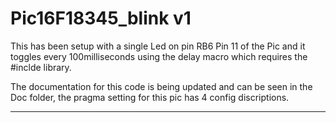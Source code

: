# Pic16F18345_blink v1

This has been setup with a single Led on pin RB6 Pin 11 of the Pic and it toggles every 100milliseconds using the delay macro which requires the #inclde <xc8> library.

The documentation for this code is being updated and can be seen in the Doc folder, the pragma setting for this pic has 4 config discriptions.

-------------
